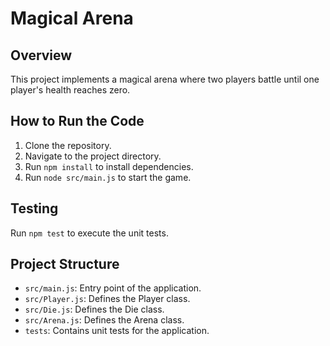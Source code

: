# Magical Arena

## Overview
This project implements a magical arena where two players battle until one player's health reaches zero.

## How to Run the Code
1. Clone the repository.
2. Navigate to the project directory.
3. Run `npm install` to install dependencies.
4. Run `node src/main.js` to start the game.

## Testing
Run `npm test` to execute the unit tests.

## Project Structure
- `src/main.js`: Entry point of the application.
- `src/Player.js`: Defines the Player class.
- `src/Die.js`: Defines the Die class.
- `src/Arena.js`: Defines the Arena class.
- `tests`: Contains unit tests for the application.
